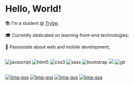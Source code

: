 <h1>Hello, World!</h1>

<p>📚 I'm a student @ <a href="https://www.betrybe.com/"> Trybe</a>;</p> 
<p>🎓 Currently dedicated on learning front-end technologies;</p>
<p>🖤 Passionate about web and mobile development;</p>

##
<p> 
<img src="https://img.shields.io/badge/JavaScript-323330?style=for-the-badge&logo=javascript&logoColor=F7DF1E" alt="javascript"/> <img src="https://img.shields.io/badge/HTML5-E34F26?style=for-the-badge&logo=html5&logoColor=white" alt="html5"/> <img src="https://img.shields.io/badge/CSS3-1572B6?style=for-the-badge&logo=css3&logoColor=white" alt="css3"/> <img src="https://img.shields.io/badge/Sass-CC6699?style=for-the-badge&logo=sass&logoColor=white" alt="sass"/> <img src="https://img.shields.io/badge/Bootstrap-563D7C?style=for-the-badge&logo=bootstrap&logoColor=white" alt="bootstrap"/> <img src="https://img.shields.io/badge/Linux-FCC624?style=for-the-badge&logo=linux&logoColor=black"/> <img src="https://img.shields.io/badge/Git-F05032?style=for-the-badge&logo=git&logoColor=white" alt="git"/> </a>
</p>

##
<p>
<a href="https://linkedin.com/in/lima-gus" target="_blank"><img align="center" src="https://img.shields.io/badge/LinkedIn-000000?style=for-the-badge&logo=linkedin&logoColor=white" alt="lima-gus"/></a>
<a href="https://lima-gus.github.io/" target="_blank"><img align="center" src="https://img.shields.io/badge/GitHub-000000?style=for-the-badge&logo=github&logoColor=white" alt="lima-gus"/></a>
<a href="https://codepen.io/lima-gus" target="_blank"><img align="center" src="https://img.shields.io/badge/Codepen-000000?style=for-the-badge&logo=codepen&logoColor=white" alt="lima-gus"/></a>
<a href="https://steamcommunity.com/id/gustowski" target="_blank"><img align="center" src="https://img.shields.io/badge/Steam-000000?style=for-the-badge&logo=steam&logoColor=white" alt="lima-gus"/></a>
</p>
